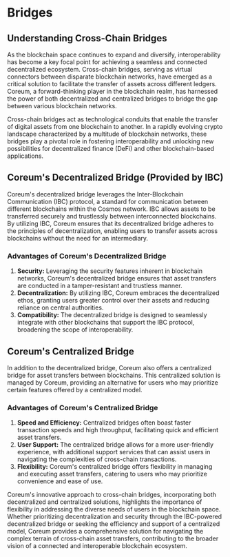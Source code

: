 # Bridges

## **Understanding Cross-Chain Bridges**

As the blockchain space continues to expand and diversify, interoperability has become a key focal point for achieving a seamless and connected decentralized ecosystem. Cross-chain bridges, serving as virtual connectors between disparate blockchain networks, have emerged as a critical solution to facilitate the transfer of assets across different ledgers. Coreum, a forward-thinking player in the blockchain realm, has harnessed the power of both decentralized and centralized bridges to bridge the gap between various blockchain networks.

Cross-chain bridges act as technological conduits that enable the transfer of digital assets from one blockchain to another. In a rapidly evolving crypto landscape characterized by a multitude of blockchain networks, these bridges play a pivotal role in fostering interoperability and unlocking new possibilities for decentralized finance (DeFi) and other blockchain-based applications.

## **Coreum's Decentralized Bridge (Provided by IBC)**

Coreum's decentralized bridge leverages the Inter-Blockchain Communication (IBC) protocol, a standard for communication between different blockchains within the Cosmos network. IBC allows assets to be transferred securely and trustlessly between interconnected blockchains. By utilizing IBC, Coreum ensures that its decentralized bridge adheres to the principles of decentralization, enabling users to transfer assets across blockchains without the need for an intermediary.

### Advantages of Coreum's Decentralized Bridge

1. **Security:** Leveraging the security features inherent in blockchain networks, Coreum's decentralized bridge ensures that asset transfers are conducted in a tamper-resistant and trustless manner.
2. **Decentralization:** By utilizing IBC, Coreum embraces the decentralized ethos, granting users greater control over their assets and reducing reliance on central authorities.
3. **Compatibility:** The decentralized bridge is designed to seamlessly integrate with other blockchains that support the IBC protocol, broadening the scope of interoperability.

## **Coreum's Centralized Bridge**

In addition to the decentralized bridge, Coreum also offers a centralized bridge for asset transfers between blockchains. This centralized solution is managed by Coreum, providing an alternative for users who may prioritize certain features offered by a centralized model.

### Advantages of Coreum's Centralized Bridge

1. **Speed and Efficiency:** Centralized bridges often boast faster transaction speeds and high throughput, facilitating quick and efficient asset transfers.
2. **User Support:** The centralized bridge allows for a more user-friendly experience, with additional support services that can assist users in navigating the complexities of cross-chain transactions.
3. **Flexibility:** Coreum's centralized bridge offers flexibility in managing and executing asset transfers, catering to users who may prioritize convenience and ease of use.

Coreum's innovative approach to cross-chain bridges, incorporating both decentralized and centralized solutions, highlights the importance of flexibility in addressing the diverse needs of users in the blockchain space. Whether prioritizing decentralization and security through the IBC-powered decentralized bridge or seeking the efficiency and support of a centralized model, Coreum provides a comprehensive solution for navigating the complex terrain of cross-chain asset transfers, contributing to the broader vision of a connected and interoperable blockchain ecosystem.
